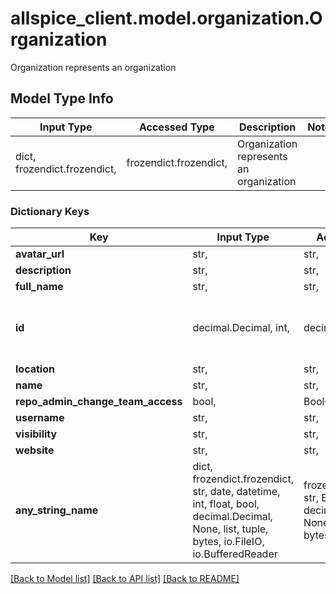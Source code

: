 # allspice_client.model.organization.Organization

Organization represents an organization

## Model Type Info
Input Type | Accessed Type | Description | Notes
------------ | ------------- | ------------- | -------------
dict, frozendict.frozendict,  | frozendict.frozendict,  | Organization represents an organization | 

### Dictionary Keys
Key | Input Type | Accessed Type | Description | Notes
------------ | ------------- | ------------- | ------------- | -------------
**avatar_url** | str,  | str,  |  | [optional] 
**description** | str,  | str,  |  | [optional] 
**full_name** | str,  | str,  |  | [optional] 
**id** | decimal.Decimal, int,  | decimal.Decimal,  |  | [optional] value must be a 64 bit integer
**location** | str,  | str,  |  | [optional] 
**name** | str,  | str,  |  | [optional] 
**repo_admin_change_team_access** | bool,  | BoolClass,  |  | [optional] 
**username** | str,  | str,  | deprecated | [optional] 
**visibility** | str,  | str,  |  | [optional] 
**website** | str,  | str,  |  | [optional] 
**any_string_name** | dict, frozendict.frozendict, str, date, datetime, int, float, bool, decimal.Decimal, None, list, tuple, bytes, io.FileIO, io.BufferedReader | frozendict.frozendict, str, BoolClass, decimal.Decimal, NoneClass, tuple, bytes, FileIO | any string name can be used but the value must be the correct type | [optional]

[[Back to Model list]](../../README.md#documentation-for-models) [[Back to API list]](../../README.md#documentation-for-api-endpoints) [[Back to README]](../../README.md)

